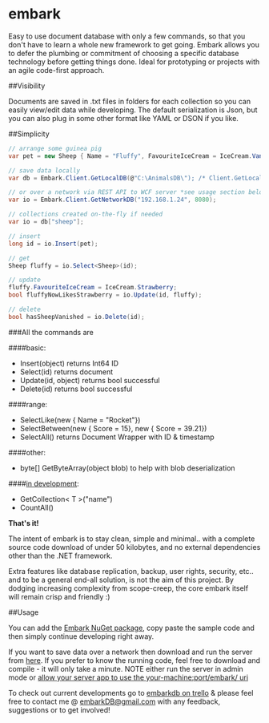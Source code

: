 # embark
Easy to use document database with only a few commands, so that you don't have to learn a whole new framework to get going. Embark allows you to defer the plumbing or commitment of choosing a specific database technology before getting things done. Ideal for prototyping or projects with an agile code-first approach.

##Visibility

Documents are saved in .txt files in folders for each collection so you can easily view/edit data while developing. The default serialization is Json, but you can also plug in some other format like YAML or DSON if you like.

##Simplicity

```csharp
// arrange some guinea pig
var pet = new Sheep { Name = "Fluffy", FavouriteIceCream = IceCream.Vanilla };

// save data locally
var db = Embark.Client.GetLocalDB(@"C:\AnimalsDB\"); /* Client.GetLocalDB() defaults to: Directory.GetCurrentDirectory() */

// or over a network via REST API to WCF server *see usage section below*
var io = Embark.Client.GetNetworkDB("192.168.1.24", 8080);

// collections created on-the-fly if needed
var io = db["sheep"];

// insert
long id = io.Insert(pet);

// get
Sheep fluffy = io.Select<Sheep>(id);

// update
fluffy.FavouriteIceCream = IceCream.Strawberry;
bool fluffyNowLikesStrawberry = io.Update(id, fluffy);

// delete
bool hasSheepVanished = io.Delete(id);
```
###All the commands are

####basic:
- Insert(object) returns Int64 ID
- Select(id) returns document
- Update(id, object) returns bool successful
- Delete(id) returns bool successful

####range:
- SelectLike(new { Name = "Rocket"})
- SelectBetween(new { Score = 15}, new { Score = 39.21})
- SelectAll() returns Document Wrapper with ID & timestamp

####other:
- byte[] GetByteArray(object blob) to help with blob deserialization

####[in development](https://trello.com/b/rtqlPmrM/development):
- GetCollection< T >("name")
- CountAll()

**That's it!**

The intent of embark is to stay clean, simple and minimal.. with a complete source code download of under 50 kilobytes, and no external dependencies other than the .NET framework.

Extra features like database replication, backup, user rights, security, etc.. and to be a general end-all solution, is not the aim of this project. By dodging increasing complexity from scope-creep, the core embark itself will remain crisp and friendly :)

##Usage

You can add the [Embark NuGet package](https://www.nuget.org/packages/Embark/), copy paste the sample code and then simply continue developing right away.

If you want to save data over a network then download and run the server from [here](http://example.todo/). If you prefer to know the running code, feel free to download and compile - it will only take a minute. 
NOTE either run the server in admin mode or [allow your server app to use the your-machine:port/embark/ uri ](http://stackoverflow.com/a/17242260/4650900)

To check out current developments go to [embarkdb on trello](https://trello.com/b/rtqlPmrM/development) & please feel free to contact me @ embarkDB@gmail.com with any feedback, suggestions or to get involved!
